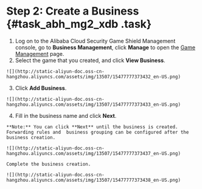 # Step 2: Create a Business {#task_abh_mg2_xdb .task}

1.  Log on to the Alibaba Cloud Security Game Shield Management console, go to **Business Management**, click **Manage** to open the [Game Management](https://partners-intl.console.aliyun.com/#/yxd/game/app) page. 
2.   Select the game that you created, and click **View Business**. 

    ![](http://static-aliyun-doc.oss-cn-hangzhou.aliyuncs.com/assets/img/13507/15477777373432_en-US.png)

3.   Click **Add Business**. 

    ![](http://static-aliyun-doc.oss-cn-hangzhou.aliyuncs.com/assets/img/13507/15477777373433_en-US.png)

4.   Fill in the business name and click **Next**. 

    **Note:** You can click **Next** until the business is created. Forwarding rules and  business grouping can be configured after the business creation.

    ![](http://static-aliyun-doc.oss-cn-hangzhou.aliyuncs.com/assets/img/13507/15477777373437_en-US.png)

    Complete the business creation.

    ![](http://static-aliyun-doc.oss-cn-hangzhou.aliyuncs.com/assets/img/13507/15477777373438_en-US.png)


